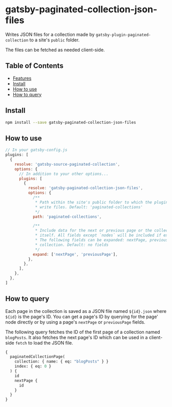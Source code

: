 # gatsby-paginated-collection-json-files

Writes JSON files for a collection made by `gatsby-plugin-paginated-collection`
to a site's `public` folder.

The files can be fetched as needed client-side.

## Table of Contents

- [Features](#features)
- [Install](#install)
- [How to use](#how-to-use)
- [How to query](#how-to-query)

## Install

```sh
npm install --save gatsby-paginated-collection-json-files
```

## How to use

```javascript
// In your gatsby-config.js
plugins: [
  {
    resolve: 'gatsby-source-paginated-collection',
    options: {
      // In addition to your other options...
      plugins: [
        {
          resolve: 'gatsby-paginated-collection-json-files',
          options: {
            /**
             * Path within the site's public folder to which the plugin will
             * write files. Default: 'paginated-collections'
             */
            path: 'paginated-collections',

            /**
             * Include data for the next or previous page or the collection
             * itself. All fields except `nodes` will be included if expanded.
             * The following fields can be expanded: nextPage, previousPage,
             * collection. Default: no fields
             */
            expand: ['nextPage', 'previousPage'],
          },
        },
      ],
    },
  },
]
```

## How to query

Each page in the collection is saved as a JSON file named `${id}.json` where
`${id}` is the page's ID. You can get a page's ID by querying for the page' node
directly or by using a page's `nextPage` or `previousPage` fields.

The following query fetches the ID of the first page of a collection named
`blogPosts`. It also fetches the next page's ID which can be used in a
client-side `fetch` to load the JSON file.

```graphql
{
  paginatedCollectionPage(
    collection: { name: { eq: "blogPosts" } }
    index: { eq: 0 }
  ) {
    id
    nextPage {
      id
    }
  }
}
```
